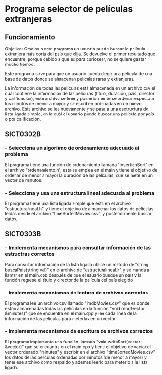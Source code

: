# Programa selector de películas extranjeras

## Funcionamiento
Objetivo: Gracias a este programa un usuario puede buscar la película extranjera más corta del país que elija. Se devuelve el primer resultado que encuentre, porque debido a que es para curiosear, no se quiere gastar mucho tiempo.

Este programa sirve para que un usuario pueda elegir una película de una base de datos
donde se almacenan películas raras y extranjeras.

La información de todas las películas está almacenada en un archivo csv el cuál contiene la información de las películas (título, duración, país, director y calificación), este archivo se leee y posteriormente se ordena respecto a los minutos de menor a mayor y se escriben ordenadas en un nuevo archivo.
Este archivo se lee nuevamente y se pasa a una esetructura de lista ligada simple, en la cuál el usuario puede buscar una película por país o por calificación.

## SICT0302B
### - Selecciona un algoritmo de ordenamiento adecuado al problema
El programa tiene una función de ordenamiento llamada "insertionSort" en el archivo "ordenamiento.h", esta se emplea en el main y tiene el objetivo de ordenar de menor a mayor la duración de las películas, que se mete en un vector de minutos.

### - Selecciona y usa una estructura lineal adecuada al problema
El programa tiene una lista ligada simple que está en el archivo "estructuralineal.h", y tiene el objetivo de almacenar los datos de películas leídas desde el archivo "timeSortedMovies.csv", y posteriormente buscar datos.


## SICT0303B
### - Implementa mecanismos para consultar información de las estructras correctos
Para consultar información de la lista ligada utilicé un método de "string buscaPais(string val)" en el archivo de "estructuralineal.h" y se manda a llamar en el main.cpp después de que el usuario busque un país y la función regrese el título y director de la película del país elegido.

### - Implementa mecanismos de lectura de archivos correctos
El programa lee un archivo csv llamado "imdbMovies.csv" que es donde están almacenadas todas las películas en la función "void read(vector <Pelicula> &minutes)" que se encuentra en el main.cpp y lee cada linea de la información de las películas para meterlas en un vector.

### - Implementa mecanismos de escritura de archivos correctos
El programa implementa una función llamada "void writeSort(vector <Pelicula> &vector)"  que se encuantra en el main.cpp y tiene el objetivo de vaciar el vector ordenado "minutes" y escribir en el archivo "timeSortedMovies.csv" los datos de las películas ordenadas por minutos (de menor a mayor) y tener ese archivo como respaldo y además leerlo para meterlo a la lista ligada.